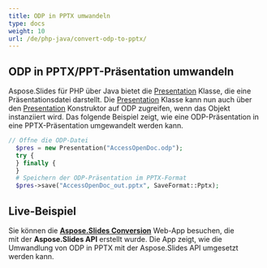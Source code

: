 ```yaml
---
title: ODP in PPTX umwandeln
type: docs
weight: 10
url: /de/php-java/convert-odp-to-pptx/
---
```


## **ODP in PPTX/PPT-Präsentation umwandeln**
Aspose.Slides für PHP über Java bietet die [Presentation](https://reference.aspose.com/slides/php-java/aspose.slides/Presentation) Klasse, die eine Präsentationsdatei darstellt. Die [Presentation](https://reference.aspose.com/slides/php-java/aspose.slides/Presentation) Klasse kann nun auch über den [Presentation](https://reference.aspose.com/slides/php-java/aspose.slides/Presentation#Presentation-java.lang.String-) Konstruktor auf ODP zugreifen, wenn das Objekt instanziiert wird. Das folgende Beispiel zeigt, wie eine ODP-Präsentation in eine PPTX-Präsentation umgewandelt werden kann.

```php
// Öffne die ODP-Datei
  $pres = new Presentation("AccessOpenDoc.odp");
  try {
  } finally {
  }
  # Speichern der ODP-Präsentation im PPTX-Format
  $pres->save("AccessOpenDoc_out.pptx", SaveFormat::Pptx);
```

## **Live-Beispiel**
Sie können die [**Aspose.Slides Conversion**](https://products.aspose.app/slides/conversion/) Web-App besuchen, die mit der **Aspose.Slides API** erstellt wurde. Die App zeigt, wie die Umwandlung von ODP in PPTX mit der Aspose.Slides API umgesetzt werden kann.